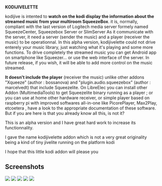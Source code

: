 **KODIJIVELETTE**

kodijive is intented to **watch on the kodi display the information about the streamed music from your multiroom SqueezeBox**.
it is, normally, compliant with the last version of Logitech  media server formely named SqueezeCenter, Squeezebox Server
or SlimServer
As it communicate with the server, it need a server (sender the music) and a player (receiver the music) to be
operationnal. In this alpha version, kodijivelette could not drive enterely your music library, just watching what it's 
playing and some more functions.
To drive completely the streamed music you can get Android app on smartphone like Squeezer... 
or use the web interface of the server. 
In future release, if you wish, it will be able to add more control on the music streamed.

**It doesn't include the player** (receiver the music) unlike other addons "Xqueeze" (author : bossanova) and
"plugin.audio.squeezebox" (author : marcelvedt) that include Squeezelite. On LibreElec you can install
other Addon (MultimediaTools) to get Squeezelite binary running as a player ; or you can use at home
other hardware receiver, or simple player based on raspberry pi with improved softwares all-in-one like
PicorePlayer, Max2Play, etcoetera , have a look to the appropriate documentation of these software. 
But if you are here is that you already know all this, is not it?

This is an alpha version and I have great hard work to increase its functionnality.

I gave the name kodijivelette addon which is not a very great originality being a kind of tiny jivelite
running on the platform kodi

I hope that this little kodi addon will please you

Screenshots
-----------
![](https://i.imgur.com/Uf1PV7U.png)
![](https://i.imgur.com/w7ZmBEH.png)
![](https://i.imgur.com/WWRaSVf.png)
![](https://i.imgur.com/Ls2AOt0.png)
![](https://i.imgur.com/6P3uBTi.png)
